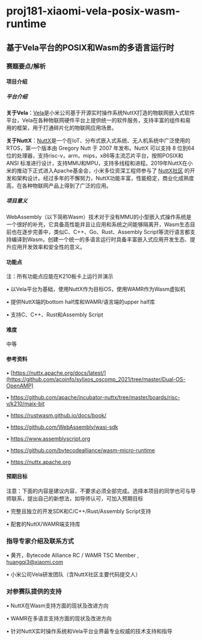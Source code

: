 # proj181-xiaomi-vela-posix-wasm-runtime

## 基于Vela平台的POSIX和Wasm的多语言运行时

### 赛题要点/解析

#### 项目介绍

##### 平台介绍

**关于Vela**：[Vela](https://iot.mi.com/vela)是小米公司基于开源实时操作系统NuttX打造的物联网嵌入式软件平台，Vela在各种物联网硬件平台上提供统一的软件服务，支持丰富的组件和易用的框架，用于打通碎片化的物联网应用场景。

**关于NuttX**：[NuttX](https://nuttx.apache.org/docs/latest/)是一个在IoT、分布式嵌入式系统、无人机系统中广泛使用的RTOS，第一个版本由 Gregory Nutt 于 2007 年发布。NuttX 可以支持 8 位到64位的处理器，支持risc-v，arm，mips，x86等主流芯片平台，按照POSIX和 ANSI 标准进行设计，支持MMU和MPU，支持多线程和进程。2019年NuttX在小米的推动下正式进入Apache基金会，小米多位资深工程师参与了 [NuttX社区](https://github.com/apache/incubator-nuttx) 的开发和架构设计。经过多年的不懈努力，NuttX功能丰富，性能稳定，商业化成熟度高，在各种物联网产品上得到了广泛的应用。

##### 项目意义

WebAssembly（以下简称Wasm）技术对于没有MMU的小型嵌入式操作系统是一个很好的补充，它具备高性能并且让应用和系统之间能够隔离开，Wasm生态目前也在逐步完善中，类似C、C++、Go、Rust、Assembly Script等流行语言都支持编译到Wasm，创建一个统一的多语言运行时具备丰富嵌入式应用开发生态、提升应用开发效率和安全性的意义。

#### 功能点

注：所有功能点应能在K210板卡上运行并演示

• 以Vela平台为基础，使用NuttX作为目标OS，使用WAMR作为Wasm虚拟机

• 提供NuttX端的bottom half库和WAMR/语言端的upper half库

• 支持C、C++、Rust和Assembly Script

#### 难度

中等

#### 参考资料

• [https://nuttx.apache.org/docs/latest/](https://github.com/acoinfo/sylixos_oscomp_2021/tree/master/Dual-OS-OpenAMP)

• https://github.com/apache/incubator-nuttx/tree/master/boards/risc-v/k210/maix-bit

• https://rustwasm.github.io/docs/book/

• https://github.com/WebAssembly/wasi-sdk

• https://www.assemblyscript.org

• https://github.com/bytecodealliance/wasm-micro-runtime

• https://nuttx.apache.org

#### 预期目标

注意：下面的内容是建议内容，不要求必须全部完成。选择本项目的同学也可与导师联系，提出自己的新想法，如导师认可，可加入预期目标

• 完整且独立的开发SDK和C/C++/Rust/Assembly Script支持

• 配套的NuttX/WAMR端支持库

### 指导专家介绍及联系方式

• 黄齐，Bytecode Alliance RC / WAMR TSC Member , huangqi3@xiaomi.com

• 小米公司Vela研发团队（含NuttX社区主要代码提交人）

### 对参赛队提供的支持

• NuttX在Wasm支持方面的现状及改进方向

• WAMR在多语言支持方面的现状及改进方向

• 针对NuttX实时操作系统和Vela平台业界最专业权威的技术支持和指导
